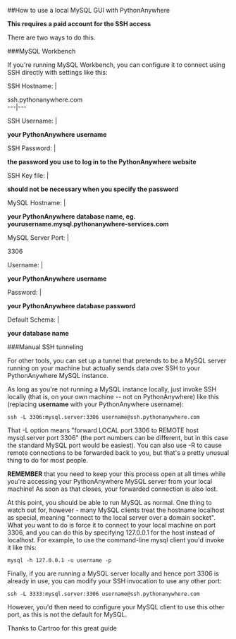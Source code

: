
<!--
.. title: SSH tunnelling
.. slug: SSHTunnelling
.. date: 2015-05-13 14:35:28 UTC+01:00
.. tags:
.. category:
.. link:
.. description:
.. type: text
-->





##How to use a local MySQL GUI with PythonAnywhere


**This requires a paid account for the SSH access**

There are two ways to do this. 


###MySQL Workbench


If you're running MySQL Workbench, you can configure it to connect using SSH directly with settings like this: 

SSH Hostname:  | 

ssh.pythonanywhere.com  
---|---  

SSH Username:  | 

**your PythonAnywhere username**  

SSH Password:  | 

**the password you use to log in to the PythonAnywhere website**  

SSH Key file:  | 

**should not be necessary when you specify the password**  

MySQL Hostname:  | 

**your PythonAnywhere database name, eg. yourusername.mysql.pythonanywhere-services.com**  

MySQL Server Port:  | 

3306  

Username:  | 

**your PythonAnywhere username**  

Password:  | 

**your PythonAnywhere database password**  

Default Schema:  | 

**your database name**  


###Manual SSH tunneling


For other tools, you can set up a tunnel that pretends to be a MySQL server running on your machine but actually sends data over SSH to your PythonAnywhere MySQL instance. 

As long as you're not running a MySQL instance locally, just invoke SSH locally (that is, on your own machine -- not on PythonAnywhere) like this (replacing **username** with your PythonAnywhere username): 

    ssh -L 3306:mysql.server:3306 username@ssh.pythonanywhere.com


That -L option means "forward LOCAL port 3306 to REMOTE host mysql.server port 3306" (the port numbers can be different, but in this case the standard MySQL port would be easiest). You can also use -R to cause remote connections to be forwarded back to you, but that's a pretty unusual thing to do for most people. 

**REMEMBER** that you need to keep your this process open at all times while you're accessing your PythonAnywhere MySQL server from your local machine! As soon as that closes, your forwarded connection is also lost. 

At this point, you should be able to run MySQL as normal. One thing to watch out for, however - many MySQL clients treat the hostname localhost as special, meaning "connect to the local server over a domain socket". What you want to do is force it to connect to your local machine on port 3306, and you can do this by specifying 127.0.0.1 for the host instead of localhost. For example, to use the command-line mysql client you'd invoke it like this: 

    mysql -h 127.0.0.1 -u username -p


Finally, if you are running a MySQL server locally and hence port 3306 is already in use, you can modify your SSH invocation to use any other port: 

    ssh -L 3333:mysql.server:3306 username@ssh.pythonanywhere.com


However, you'd then need to configure your MySQL client to use this other port, as this is not the default for MySQL. 

Thanks to Cartroo for this great guide 
